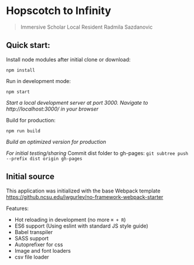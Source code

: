 # Hopscotch to Infinity
> Immersive Scholar Local Resident Radmila Sazdanovic

Quick start:
---
Install node modules after initial clone or download:
  ```
  npm install
  ```

Run in development mode:
  ```
  npm start
  ```
  _Start a local development server at port 3000. Navigate to http://localhost:3000/ in your browser_

Build for production:
  ```
  npm run build
  ```
  _Build an optimized version for production_


*For initial testing/sharing*
Commit dist folder to gh-pages:
`git subtree push --prefix dist origin gh-pages`

Initial source
---

This application was initialized with the base Webpack template https://github.ncsu.edu/jwgurley/no-framework-webpack-starter

Features:
* Hot reloading in development (no more `⌘ + R`)
* ES6 support (Using eslint with standard JS style guide)
* Babel transpiler
* SASS support
* Autoprefixer for css
* Image and font loaders
* csv file loader
